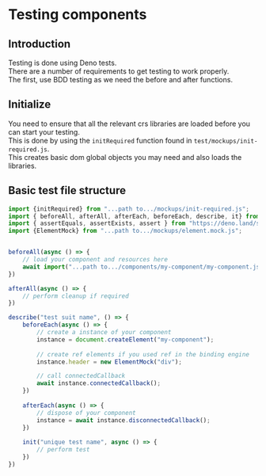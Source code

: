 # Testing components

## Introduction
Testing is done using Deno tests.  
There are a number of requirements to get testing to work properly.  
The first, use BDD testing as we need the before and after functions.

## Initialize
You need to ensure that all the relevant crs libraries are loaded before you can start your testing.  
This is done by using the `initRequired` function found in `test/mockups/init-required.js`.  
This creates basic dom global objects you may need and also loads the libraries.

## Basic test file structure

```js
import {initRequired} from "...path to.../mockups/init-required.js";
import { beforeAll, afterAll, afterEach, beforeEach, describe, it} from "https://deno.land/std@0.157.0/testing/bdd.ts";
import { assertEquals, assertExists, assert } from "https://deno.land/std@0.149.0/testing/asserts.ts";
import {ElementMock} from "...path to.../mockups/element.mock.js";


beforeAll(async () => {
    // load your component and resources here
    await import("...path to.../components/my-component/my-component.js");
})

afterAll(async () => {
    // perform cleanup if required
})

describe("test suit name", () => {
    beforeEach(async () => {
        // create a instance of your component
        instance = document.createElement("my-component");
        
        // create ref elements if you used ref in the binding engine
        instance.header = new ElementMock("div");

        // call connectedCallback
        await instance.connectedCallback();
    })
    
    afterEach(async () => {
        // dispose of your component
        instance = await instance.disconnectedCallback();
    })
    
    init("unique test name", async () => {
        // perform test
    })
})
```